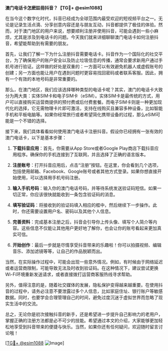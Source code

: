 **澳门电话卡怎麽註冊抖音？【TG💪+ @esim1088】**

在当今这个数字化时代，抖音已经成为全球范围内最受欢迎的短视频平台之一。无论是记录生活点滴、分享创意内容还是与朋友互动，抖音都提供了极佳的体验。然而，对于澳门地区的用户来说，想要顺利注册并使用抖音，可能会遇到一些小麻烦，尤其是涉及到电话卡的问题。今天我们就来详细聊聊澳门电话卡如何注册抖音，希望能帮助到有需要的朋友。

首先，让我们了解一下为什么注册抖音需要电话卡。抖音作为一个国际化的社交平台，为了确保用户的账户安全以及防止垃圾信息的传播，通常会要求新用户通过手机号进行验证。这样做的好处是双重的：一方面可以有效避免机器人或虚假账号的创建；另一方面也能让用户在遇到问题时更容易找回密码或者联系客服。因此，拥有一个有效的本地号码是非常重要的。

那么，在澳门地区，我们应该选择哪种类型的电话卡呢？其实，澳门的电话卡大致分为两大类：实体SIM卡和电子SIM卡（eSIM）。实体SIM卡是最传统的方式，用户可以直接购买运营商提供的预付费或后付费套餐。而电子SIM卡则是一种更加现代化的选择，它无需物理卡片即可激活，支持在线购买且兼容多种设备，比如智能手机和平板电脑等。如果你经常旅行或者希望简化携带设备的过程，那么eSIM可能是一个不错的选择。

接下来，我们具体看看如何使用澳门电话卡注册抖音。假设你已经拥有一张有效的澳门电话卡，以下是基本步骤：

1. **下载抖音应用**：首先，你需要从App Store或者Google Play商店下载抖音应用程序。确保你的手机连接到了互联网，并且选择了正确的语言版本。

2. **注册账号**：打开抖音应用后，点击“注册”按钮。在这里，你会看到几个选项，包括使用邮箱、Facebook、Google账号或者其他方式登录。如果你想直接开始使用，可以选择用手机号码注册。

3. **输入手机号码**：输入你的澳门电话号码，并等待系统发送验证码短信。如果一切正常，你应该很快就能收到一条包含验证码的消息。

4. **填写验证码**：将接收到的验证码填入相应的框中，然后继续下一步操作。此时，你还需要设置用户名、密码以及其他个人信息。

5. **完善资料**：完成基本注册之后，抖音会引导你上传头像、填写个人简介等内容。这些信息不仅能让其他用户更好地了解你，也会让你的账号看起来更加真实可信。

6. **开始创作**：最后一步就是尽情享受抖音带来的乐趣啦！你可以拍摄视频、编辑音乐、添加滤镜等等，让自己的作品脱颖而出。

当然，在实际操作过程中，可能会出现一些意外情况。例如，有时候由于网络延迟或者运营商限制，可能导致无法及时收到验证码。在这种情况下，建议尝试更换Wi-Fi环境重新发送请求，或者直接拨打运营商客服热线寻求帮助。

另外，值得注意的是，随着社交媒体的发展，隐私保护变得越来越重要。在使用抖音的过程中，请务必注意不要泄露过多个人信息，比如家庭住址、银行账户等敏感数据。同时，也要学会合理管理自己的时间，避免过度沉迷于虚拟世界而忽略了现实生活中的交流。

总之，无论你是初次接触抖音的新手，还是希望进一步提升自己影响力的老用户，掌握正确的注册方法都是必不可少的技能。希望通过本文的介绍，大家能够更加轻松地享受到抖音带来的便捷与快乐。当然，如果你还有任何疑问，欢迎随时留言讨论哦！

[[TG💪+ @esim1088](https://t.me/s/esim1088) ![Image](https://i.postimg.cc/4NQfJmqS/Snipaste-2025-05-13-00-14-12.png)]